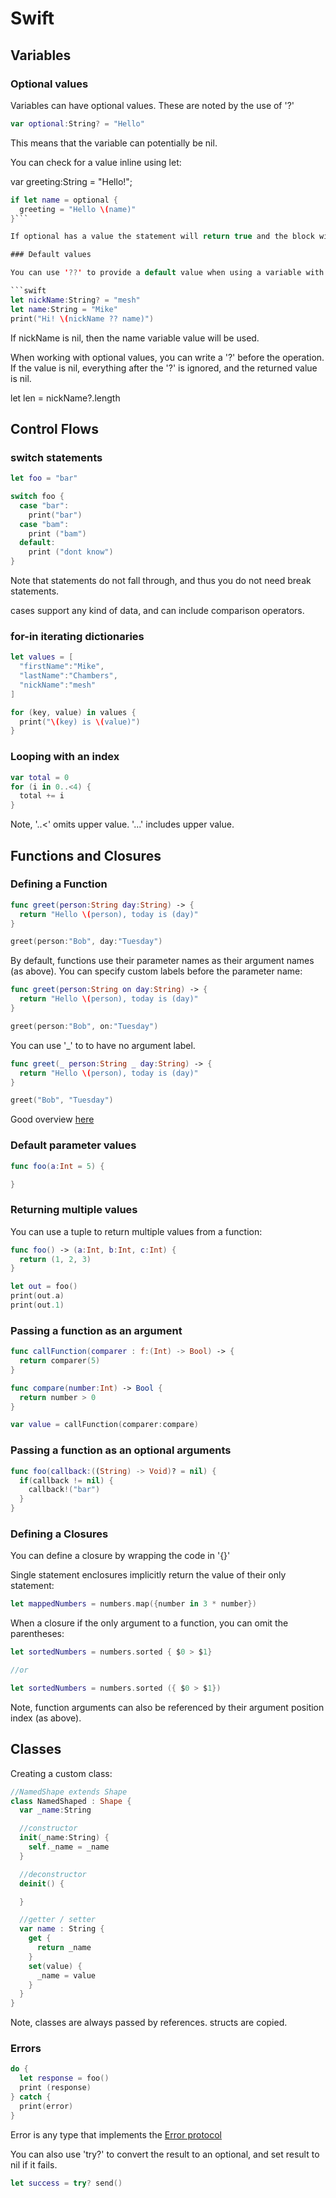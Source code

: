 # Swift

## Variables

### Optional values

Variables can have optional values. These are noted by the use of '?'

```swift
var optional:String? = "Hello"
```

This means that the variable can potentially be nil.

You can check for a value inline using let:

var greeting:String = "Hello!";

```swift
if let name = optional {
  greeting = "Hello \(name)"
}```

If optional has a value the statement will return true and the block will be executed. If its nil, it will return false, and the block will not be executed.

### Default values

You can use '??' to provide a default value when using a variable with an optional value.

```swift
let nickName:String? = "mesh"
let name:String = "Mike"
print("Hi! \(nickName ?? name)")
```

If nickName is nil, then the name variable value will be used.

When working with optional values, you can write a '?' before the operation. If the value is nil, everything after the '?' is ignored, and the returned value is nil.

let len = nickName?.length

## Control Flows

### switch statements

```swift
let foo = "bar"

switch foo {
  case "bar":
    print("bar")
  case "bam":
    print ("bam")
  default:
    print ("dont know")
}
```

Note that statements do not fall through, and thus you do not need break statements.

cases support any kind of data, and can include comparison operators.

### for-in iterating dictionaries

```swift
let values = [
  "firstName":"Mike",
  "lastName":"Chambers",
  "nickName":"mesh"
]

for (key, value) in values {
  print("\(key) is \(value)")
}
```

### Looping with an index

```swift
var total = 0
for (i in 0..<4) {
  total += i
}
```

Note, '..<' omits upper value. '...' includes upper value.

## Functions and Closures

### Defining a Function

```swift
func greet(person:String day:String) -> {
  return "Hello \(person), today is (day)"
}

greet(person:"Bob", day:"Tuesday")
```

By default, functions use their parameter names as their argument names (as above). You can specify custom labels before the parameter name:

```swift
func greet(person:String on day:String) -> {
  return "Hello \(person), today is (day)"
}

greet(person:"Bob", on:"Tuesday")
```

You can use '_' to to have no argument label.

```swift
func greet(_ person:String _ day:String) -> {
  return "Hello \(person), today is (day)"
}

greet("Bob", "Tuesday")
```

Good overview [here](https://stackoverflow.com/a/49350382)

### Default parameter values

```swift
func foo(a:Int = 5) {

}
```

### Returning multiple values

You can use a tuple to return multiple values from a function:

```swift
func foo() -> (a:Int, b:Int, c:Int) {
  return (1, 2, 3)
}

let out = foo()
print(out.a)
print(out.1)
```

### Passing a function as an argument

```swift
func callFunction(comparer : f:(Int) -> Bool) -> {
  return comparer(5)
}

func compare(number:Int) -> Bool {
  return number > 0
}

var value = callFunction(comparer:compare)
```

### Passing a function as an optional arguments

```swift
func foo(callback:((String) -> Void)? = nil) {
  if(callback != nil) {
    callback!("bar")
  }
}
```

### Defining a Closures

You can define a closure by wrapping the code in '{}'

Single statement enclosures implicitly return the value of their only statement:

```swift
let mappedNumbers = numbers.map({number in 3 * number})
```

When a closure if the only argument to a function, you can omit the parentheses:

```swift
let sortedNumbers = numbers.sorted { $0 > $1}

//or

let sortedNumbers = numbers.sorted ({ $0 > $1})
```

Note, function arguments can also be referenced by their argument position index (as above).

## Classes

Creating a custom class:

```swift
//NamedShape extends Shape
class NamedShaped : Shape {
  var _name:String

  //constructor
  init(_name:String) {
    self._name = _name
  }

  //deconstructor
  deinit() {

  }

  //getter / setter
  var name : String {
    get {
      return _name
    }
    set(value) {
      _name = value
    }
  }
}
```

Note, classes are always passed by references. structs are copied.

### Errors

```swift
do {
  let response = foo()
  print (response)
} catch {
  print(error)
}
```

Error is any type that implements the [Error protocol](https://developer.apple.com/documentation/swift/error)

You can also use 'try?' to convert the result to an optional, and set result to nil if it fails.

```swift
let success = try? send()
```

